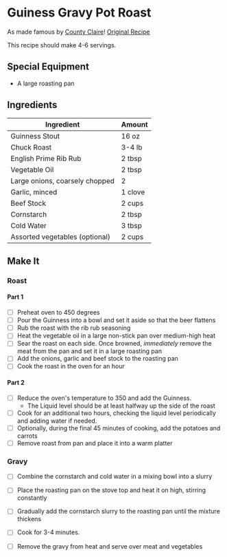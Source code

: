 # Guiness Gravy Pot Roast
As made famous by [County Claire](http://www.countyclare-inn.com)!
[Original Recipe](http://www.thespicehouse.com/recipes/grandma-flanigans-pot--roast-in-guinness-gravy-recipe)

This recipe should make 4-6 servings.

## Special Equipment
- A large roasting pan

## Ingredients

| Ingredient                         | Amount   |
|------------------------------------|----------|
| Guinness Stout                     | 16 oz    |
| Chuck Roast                        | 3-4 lb   |
| English Prime Rib Rub              | 2 tbsp   |
| Vegetable Oil                      | 2 tbsp   |
| Large onions, coarsely chopped     | 2        |
| Garlic, minced                     | 1 clove  |
| Beef Stock                         | 2 cups   |
| Cornstarch                         | 2 tbsp   |
| Cold Water                         | 3 tbsp   |
| Assorted vegetables (optional)     | 2 cups   |


## Make It

### Roast

#### Part 1
- [ ] Preheat oven to 450 degrees
- [ ] Pour the Guinness into a bowl and set it aside so that the beer flattens
- [ ] Rub the roast with the rib rub seasoning
- [ ] Heat the vegetable oil in a large non-stick pan over medium-high heat
- [ ] Sear the roast on each side.  Once browned, *immediately* remove the meat from the pan and set it in a large roasting pan
- [ ] Add the onions, garlic and beef stock to the roasting pan
- [ ] Cook the roast in the oven for an hour

#### Part 2
- [ ] Reduce the oven's temperature to 350 and add the Guinness.
    - The Liquid level should be at least halfway up the side of the roast
- [ ] Cook for an additional two hours, checking the liquid level periodically and adding water if needed.
- [ ] Optionally, during the final 45 minutes of cooking, add the potatoes and carrots
- [ ] Remove roast from pan and place it into a warm platter

### Gravy
- [ ] Combine the cornstarch and cold water in a mixing bowl into a slurry 
- [ ] Place the roasting pan on the stove top and heat it on high, stirring constantly
- [ ] Gradually add the cornstarch slurry to the roasting pan until the mixture thickens
- [ ] Cook for 3-4 minutes.
- [ ] Remove the gravy from heat and serve over meat and vegetables 



